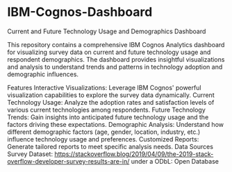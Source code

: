 # IBM-Cognos-Dashboard

Current and Future Technology Usage and Demographics Dashboard

This repository contains a comprehensive IBM Cognos Analytics dashboard for visualizing survey data on current and future technology usage and respondent demographics. The dashboard provides insightful visualizations and analysis to understand trends and patterns in technology adoption and demographic influences.

Features
Interactive Visualizations: Leverage IBM Cognos' powerful visualization capabilities to explore the survey data dynamically.
Current Technology Usage: Analyze the adoption rates and satisfaction levels of various current technologies among respondents.
Future Technology Trends: Gain insights into anticipated future technology usage and the factors driving these expectations.
Demographic Analysis: Understand how different demographic factors (age, gender, location, industry, etc.) influence technology usage and preferences.
Customized Reports: Generate tailored reports to meet specific analysis needs.
Data Sources
Survey Dataset:  https://stackoverflow.blog/2019/04/09/the-2019-stack-overflow-developer-survey-results-are-in/ under a ODbL: Open Database
